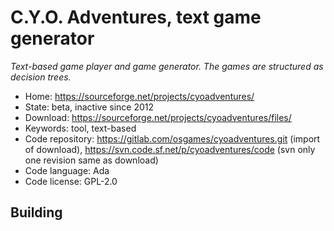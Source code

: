 # C.Y.O. Adventures, text game generator

_Text-based game player and game generator. The games are structured as decision trees._

- Home: https://sourceforge.net/projects/cyoadventures/
- State: beta, inactive since 2012
- Download: https://sourceforge.net/projects/cyoadventures/files/
- Keywords: tool, text-based
- Code repository: https://gitlab.com/osgames/cyoadventures.git (import of download), https://svn.code.sf.net/p/cyoadventures/code (svn only one revision same as download)
- Code language: Ada
- Code license: GPL-2.0

## Building
